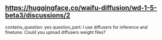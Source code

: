 ## https://huggingface.co/waifu-diffusion/wd-1-5-beta3/discussions/2

contains_question: yes
question_part: I use diffusers for inference and finetune. Could you upload diffusers weight files?